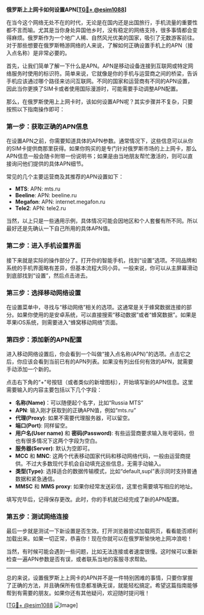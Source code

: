 **俄罗斯上上网卡如何设置APN[[TG💪+ @esim1088](https://t.me/s/esim1088)]**

在当今这个网络无处不在的时代，无论是在国内还是出国旅行，手机流量的重要性都不言而喻。尤其是当你身处异国他乡时，没有稳定的网络支持，很多事情都会变得麻烦。俄罗斯作为一个地广人稀、自然风光优美的国家，吸引了无数游客前往。对于那些想要在俄罗斯畅游网络的人来说，了解如何正确设置手机上的APN（接入点名称）是非常必要的。

首先，让我们简单了解一下什么是APN。APN是移动设备连接到互联网或特定网络服务时使用的标识符。简单来说，它就像是你的手机与运营商之间的桥梁，告诉手机应该通过哪个路径来访问互联网。不同的国家和运营商有不同的APN设置，因此当你更换了SIM卡或者使用国际漫游时，可能需要手动调整APN配置。

那么，在俄罗斯使用上上网卡时，该如何设置APN呢？其实步骤并不复杂，只要按照以下指南操作即可：

### 第一步：获取正确的APN信息

在设置APN之前，你需要知道具体的APN参数。通常情况下，这些信息可以从你的SIM卡提供商那里获得。如果你购买的是专门针对俄罗斯市场的上上网卡，那么APN信息一般会随卡附带一份说明书；如果是由当地朋友帮忙激活的，则可以直接询问他们提供的具体APN细节。

常见的几个主要运营商及其推荐的APN设置如下：
- **MTS**: APN: mts.ru
- **Beeline**: APN: beeline.ru
- **Megafon**: APN: internet.megafon.ru
- **Tele2**: APN: tele2.ru

当然，以上只是一些通用示例，具体情况可能会因地区和个人套餐有所不同。所以最好还是先确认一下自己所用的具体APN值。

### 第二步：进入手机设置界面

接下来就是实际的操作部分了。打开你的智能手机，找到“设置”选项。不同品牌和系统的手机界面略有差异，但基本流程大同小异。一般来说，你可以从主屏幕滑动到底部找到“设置”，然后点击进去。

### 第三步：选择移动网络设置

在设置菜单中，寻找与“移动网络”相关的选项。这通常是关于蜂窝数据连接的部分。如果你使用的是安卓系统，可以直接搜索“移动数据”或者“蜂窝数据”。如果是苹果iOS系统，则需要进入“蜂窝移动网络”页面。

### 第四步：添加新的APN配置

进入移动网络设置后，你会看到一个叫做“接入点名称(APN)”的选项。点击它之后，你应该会看到当前已有的APN列表。如果没有列出任何有效的APN，就需要手动添加一个新的。

点击右下角的“+”号按钮（或者类似的新增图标），开始填写新的APN信息。这里需要输入的内容主要包括以下几个字段：
- **名称(Name)**：可以随便起个名字，比如“Russia MTS”
- **APN**: 输入刚才获取到的正确APN值，例如“mts.ru”
- **代理(Proxy)**: 如果不需要代理服务器，可以留空。
- **端口(Port)**: 同样留空。
- **用户名(User name)** 和 **密码(Password)**: 有些运营商要求输入账号密码，但也有很多情况下这两个字段为空白。
- **服务器(Server)**: 默认为空即可。
- **MCC** 和 **MNC**: 这两个代表移动国家代码和移动网络代码，一般由运营商提供。不过大多数现代手机会自动填充这些信息，无需手动输入。
- **类型(Type)**: 选择适合的数据传输模式，比如“default,supl”表示同时支持普通数据和紧急通信。
- **MMSC** 和 **MMS proxy**: 如果你经常发送彩信，这里也需要填写相应的地址。

填写完毕后，记得保存更改。此时，你的手机就已经完成了新的APN配置。

### 第五步：测试网络连接

最后一步就是测试一下新设置是否生效。打开浏览器尝试加载网页，看看能否顺利加载出来。如果一切正常，恭喜你！现在你就可以在俄罗斯愉快地上网冲浪啦！

当然，有时候可能会遇到一些问题，比如无法连接或者速度很慢。这时候可以重新检查一遍APN参数是否有误，或者联系当地的客服寻求帮助。

---

总的来说，设置俄罗斯上上网卡的APN并不是一件特别困难的事情，只要你掌握了正确的方法，并且确保所有信息都准确无误，就能轻松搞定。希望这篇指南能够帮到有需要的朋友。如果你还有其他疑问，欢迎随时提问哦！

[[TG💪+ @esim1088](https://t.me/s/esim1088) ![Image](https://i.postimg.cc/4NQfJmqS/Snipaste-2025-05-13-00-14-12.png)]